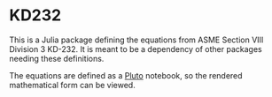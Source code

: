 # KD232

This is a Julia package defining the equations from ASME Section VIII Division 3 KD-232. It is meant to be a dependency of other packages needing these definitions.

The equations are defined as a [Pluto](https://plutojl.org) notebook, so the rendered mathematical form can be viewed.
